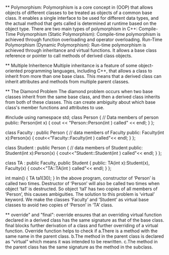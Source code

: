 ** Polymorphism:
Polymorphism is a core concept in (OOP) that allows objects of different classes to be treated as objects of a common base class. It enables a single interface to be used for different data types, and the actual method that gets called is determined at runtime based on the object type.
    There are two main types of polymorphism in C++:
    Compile-Time Polymorphism (Static Polymorphism): Compile-time polymorphism is achieved through function overloading and operator overloading.
    Run-Time Polymorphism (Dynamic Polymorphism): Run-time polymorphism is achieved through inheritance and virtual functions. It allows a base class reference or pointer to call methods of derived class objects.

** Multiple Inheritence
    Multiple inheritance is a feature of some object-oriented programming languages, including C++, that allows a class to inherit from more than one base class. This means that a derived class can inherit attributes and methods from multiple parent classes.

** The Diamond Problem
The diamond problem occurs when two base classes inherit from the same base class, and then a derived class inherits from both of these classes. This can create ambiguity about which base class's member functions and attributes to use.

#include<iostream>
using namespace std;
class Person {
// Data members of person
public:
	Person(int x) { cout << "Person::Person(int ) called" << endl; }
};

class Faculty : public Person {
// data members of Faculty
public:
	Faculty(int x):Person(x) {
	cout<<"Faculty::Faculty(int ) called"<< endl;
	}
};

class Student : public Person {
// data members of Student
public:
	Student(int x):Person(x) {
		cout<<"Student::Student(int ) called"<< endl;
	}
};

class TA : public Faculty, public Student {
public:
	TA(int x):Student(x), Faculty(x) {
		cout<<"TA::TA(int ) called"<< endl;
	}
};

int main() {
	TA ta1(30);
}
In the above program, constructor of ‘Person’ is called two times. Destructor of ‘Person’ will also be called two times when object ‘ta1’ is destructed. So object ‘ta1’ has two copies of all members of ‘Person’, this causes ambiguities. The solution to this problem is ‘virtual’ keyword. We make the classes ‘Faculty’ and ‘Student’ as virtual base classes to avoid two copies of ‘Person’ in ‘TA’ class.

** override" and "final":
override ensures that an overriding virtual function declared in a derived class has the same signature as that of the base class. final blocks further derivation of a class and further overriding of a virtual function.
Override function helps to check if 
a.There is a method with the same name in the parent class.
b.The method in the parent class is declared as “virtual” which means it was intended to be rewritten.
c.The method in the parent class has the same signature as the method in the subclass.


